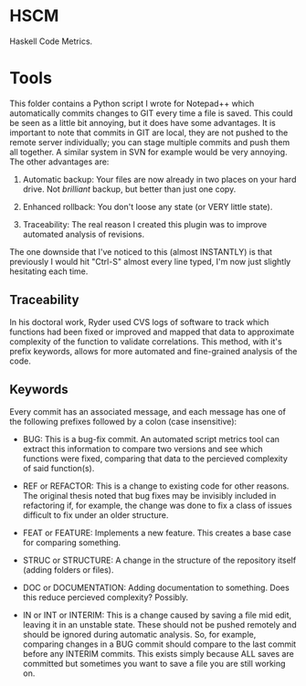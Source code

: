 HSCM
====

Haskell Code Metrics.

Tools
=====

This folder contains a Python script I wrote for Notepad++ which automatically commits changes to GIT every time a file is saved.  This could be seen as a little bit annoying, but it does have some advantages.  It is important to note that commits in GIT are local, they are not pushed to the remote server individually; you can stage multiple commits and push them all together.  A similar system in SVN for example would be very annoying.  The other advantages are:

1. Automatic backup: Your files are now already in two places on your hard drive.  Not *brilliant* backup, but better than just one copy.

2. Enhanced rollback: You don't loose any state (or VERY little state).

3. Traceability: The real reason I created this plugin was to improve automated analysis of revisions.

The one downside that I've noticed to this (almost INSTANTLY) is that previously I would hit "Ctrl-S" almost every line typed, I'm now just slightly hesitating each time.

Traceability
------------

In his doctoral work, Ryder used CVS logs of software to track which functions had been fixed or improved and mapped that data to approximate complexity of the function to validate correlations.  This method, with it's prefix keywords, allows for more automated and fine-grained analysis of the code.

Keywords
--------

Every commit has an associated message, and each message has one of the following prefixes followed by a colon (case insensitive):

* BUG: This is a bug-fix commit.  An automated script metrics tool can extract this information to compare two versions and see which functions were fixed, comparing that data to the percieved complexity of said function(s).

* REF or REFACTOR: This is a change to existing code for other reasons.  The original thesis noted that bug fixes may be invisibly included in refactoring if, for example, the change was done to fix a class of issues difficult to fix under an older structure.

* FEAT or FEATURE: Implements a new feature.  This creates a base case for comparing something.

* STRUC or STRUCTURE: A change in the structure of the repository itself (adding folders or files).

* DOC or DOCUMENTATION: Adding documentation to something.  Does this reduce percieved complexity?  Possibly.

* IN or INT or INTERIM: This is a change caused by saving a file mid edit, leaving it in an unstable state.  These should not be pushed remotely and should be ignored during automatic analysis.  So, for example, comparing changes in a BUG commit should compare to the last commit before any INTERIM commits.  This exists simply because ALL saves are committed but sometimes you want to save a file you are still working on.
